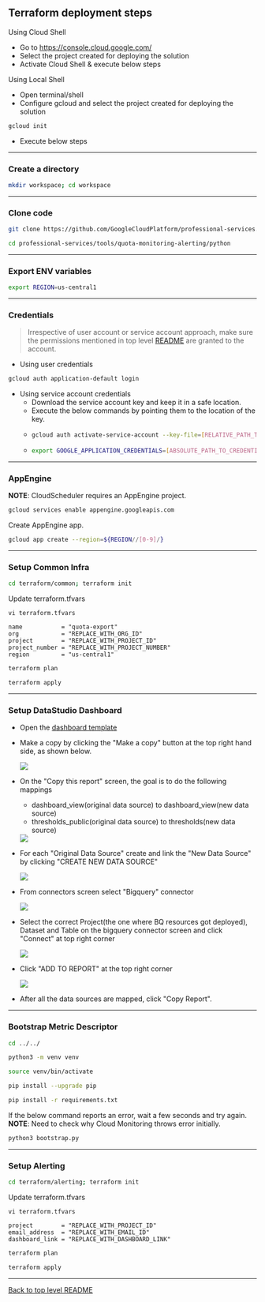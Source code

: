 ## Terraform deployment steps

Using Cloud Shell
* Go to https://console.cloud.google.com/
* Select the project created for deploying the solution
* Activate Cloud Shell & execute below steps

Using Local Shell
* Open terminal/shell
* Configure gcloud and select the project created for deploying the solution
```bash
gcloud init
```
* Execute below steps


---
### Create a directory
```bash
mkdir workspace; cd workspace
```


---
### Clone code
```bash
git clone https://github.com/GoogleCloudPlatform/professional-services.git
```

```bash
cd professional-services/tools/quota-monitoring-alerting/python
```


---
### Export ENV variables
```bash
export REGION=us-central1
```


---
### Credentials

> Irrespective of user account or service account approach, make sure the permissions mentioned in top level [README](../README.md#common-steps) are granted to the account.

* Using user credentials
```bash
gcloud auth application-default login
```

* Using service account credentials
  * Download the service account key and keep it in a safe location.
  * Execute the below commands by pointing them to the location of the key.
  * ```bash
    gcloud auth activate-service-account --key-file=[RELATIVE_PATH_TO_CREDENTIALS_FILE]
    ```
  * ```bash
    export GOOGLE_APPLICATION_CREDENTIALS=[ABSOLUTE_PATH_TO_CREDENTIALS_FILE]
    ```

---
### AppEngine
**NOTE**: CloudScheduler requires an AppEngine project.

```bash
gcloud services enable appengine.googleapis.com
```

Create AppEngine app.
```bash
gcloud app create --region=${REGION//[0-9]/} 
```

---
### Setup Common Infra

```bash
cd terraform/common; terraform init
```

Update terraform.tfvars
```
vi terraform.tfvars
```

```
name           = "quota-export"
org            = "REPLACE_WITH_ORG_ID"
project        = "REPLACE_WITH_PROJECT_ID"
project_number = "REPLACE_WITH_PROJECT_NUMBER"
region         = "us-central1"
```

```bash
terraform plan
```

```bash
terraform apply
```

---
### Setup DataStudio Dashboard

* Open the [dashboard template](https://datastudio.google.com/reporting/50bdadac-9ea0-4dcd-bee2-f323c968186d)

* Make a copy by clicking the "Make a copy" button at the top right hand side, as shown below.

  <img src="make_a_copy.png" align="center" />

* On the "Copy this report" screen, the goal is to do the following mappings
  * dashboard_view(original data source) to dashboard_view(new data source)
  * thresholds_public(original data source) to thresholds(new data source)

  <img src="copy_report_end_state.png" align="center" />

* For each "Original Data Source" create and link the "New Data Source" by
  clicking "CREATE NEW DATA SOURCE"

  <img src="copy_report.png" align="center" />

* From connectors screen select "Bigquery" connector

  <img src="connectors.png" align="center" />

* Select the correct Project(the one where BQ resources got deployed), Dataset and Table on the bigquery connector screen and click "Connect" at top right corner

  <img src="bigquery_connector.png" align="center" />

* Click "ADD TO REPORT" at the top right corner

  <img src="add_to_report.png" align="center" />

* After all the data sources are mapped, click "Copy Report".


---
### Bootstrap Metric Descriptor

```bash
cd ../../
```

```bash
python3 -m venv venv
```

```bash
source venv/bin/activate
```

```bash
pip install --upgrade pip
```

```bash
pip install -r requirements.txt
```

If the below command reports an error, wait a few seconds and try again.
<br />
**NOTE**: Need to check why Cloud Monitoring throws error initially.
```bash
python3 bootstrap.py
```


---
### Setup Alerting
```bash
cd terraform/alerting; terraform init
```

Update terraform.tfvars
```
vi terraform.tfvars
```

```
project        = "REPLACE_WITH_PROJECT_ID"
email_address  = "REPLACE_WITH_EMAIL_ID"
dashboard_link = "REPLACE_WITH_DASHBOARD_LINK"
```

```bash
terraform plan
```

```bash
terraform apply
```

---
[Back to top level README](../README.md)
